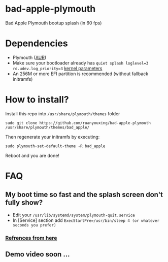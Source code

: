 # bad-apple-plymouth
Bad Apple Plymouth bootup splash (in 60 fps)

# Dependencies
* Plymouth ([AUR](https://aur.archlinux.org/packages/plymouth-git))<br>
* Make sure your bootloader already has `quiet splash loglevel=3 rd.udev.log_priority=3` [kernel
  parameters](https://wiki.archlinux.org/title/kernel_parameters)
* An 256M or more EFI partition is recommended (without fallback initramfs)
# How to install?
Install this repo into `/usr/share/plymouth/themes` folder
```
sudo git clone https://github.com/ruanyouxing/bad-apple-plymouth /usr/share/plymouth/themes/bad_apple/
```

Then regenerate your initramfs by executing:
```
sudo plymouth-set-default-theme -R bad_apple
```
Reboot and you are done!

# FAQ
## My boot time so fast and the splash screen don't fully show?
* Edit your `/usr/lib/systemd/system/plymouth-quit.service`
* In [Service] section add `ExecStartPre=/usr/bin/sleep 4 (or whatever seconds
  you prefer)`
### [Refrences from here](https://www.reddit.com/r/archlinux/comments/u5fjbi/how_do_i_make_my_boot_time_slower/)

## Demo video soon ...

